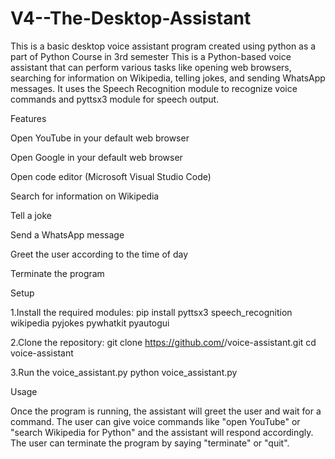 # V4--The-Desktop-Assistant
This is a basic desktop voice assistant program created using python as a part of Python Course in 3rd semester This is a Python-based voice assistant that can perform various tasks like opening web browsers, searching for information on Wikipedia, telling jokes, and sending WhatsApp messages. It uses the Speech Recognition module to recognize voice commands and pyttsx3 module for speech output.

Features

Open YouTube in your default web browser

Open Google in your default web browser

Open code editor (Microsoft Visual Studio Code)

Search for information on Wikipedia

Tell a joke

Send a WhatsApp message

Greet the user according to the time of day

Terminate the program

Setup

1.Install the required modules: pip install pyttsx3 speech_recognition wikipedia pyjokes pywhatkit pyautogui

2.Clone the repository: git clone https://github.com/<username>/voice-assistant.git cd voice-assistant

3.Run the voice_assistant.py python voice_assistant.py

Usage

Once the program is running, the assistant will greet the user and wait for a command. The user can give voice commands like "open YouTube" or "search Wikipedia for Python" and the assistant will respond accordingly. The user can terminate the program by saying "terminate" or "quit".
